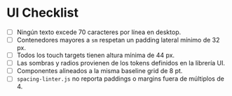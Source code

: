 # UI Checklist

- [ ] Ningún texto excede 70 caracteres por línea en desktop.
- [ ] Contenedores mayores a `sm` respetan un padding lateral mínimo de 32 px.
- [ ] Todos los touch targets tienen altura mínima de 44 px.
- [ ] Las sombras y radios provienen de los tokens definidos en la librería UI.
- [ ] Componentes alineados a la misma baseline grid de 8 pt.
- [ ] `spacing-linter.js` no reporta paddings o margins fuera de múltiplos de 4.
